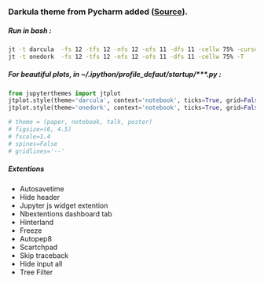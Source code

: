 ### Darkula theme from Pycharm added ([Source](https://github.com/dunovank/jupyter-themes)).

##### Run in bash : 

```bash
jt -t darcula  -fs 12 -tfs 12 -nfs 12 -ofs 11 -dfs 11 -cellw 75% -cursc w -T |
jt -t onedork  -fs 12 -tfs 12 -nfs 12 -ofs 11 -dfs 11 -cellw 75% -T
```

##### For beautiful plots, in ~/.ipython/profile_defaut/startup/***.py : 

```python
from jupyterthemes import jtplot
jtplot.style(theme='darcula', context='notebook', ticks=True, grid=False) | 
jtplot.style(theme='onedork', context='notebook', ticks=True, grid=False)

# theme = (paper, notebook, talk, poster)
# figsize=(6, 4.5)
# fscale=1.4
# spines=False
# gridlines='--'
```


##### Extentions
- Autosavetime
- Hide header
- Jupyter js widget extention
- Nbextentions dashboard tab
- Hinterland
- Freeze
- Autopep8
- Scartchpad
- Skip traceback
- Hide input all
- Tree Filter
